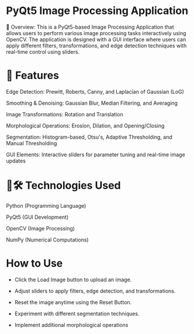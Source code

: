 # PyQt5 Image Processing Application

📌 Overview:
This is a PyQt5-based Image Processing Application that allows users to perform various image processing tasks interactively using OpenCV. The application is designed with a GUI interface where users can apply different filters, transformations, and edge detection techniques with real-time control using sliders.

# 🎯 Features

Edge Detection: Prewitt, Roberts, Canny, and Laplacian of Gaussian (LoG)

Smoothing & Denoising: Gaussian Blur, Median Filtering, and Averaging

Image Transformations: Rotation and Translation

Morphological Operations: Erosion, Dilation, and Opening/Closing

Segmentation: Histogram-based, Otsu's, Adaptive Thresholding, and Manual Thresholding

GUI Elements: Interactive sliders for parameter tuning and real-time image updates

# 🚀🛠 Technologies Used

Python (Programming Language)

PyQt5 (GUI Development)

OpenCV (Image Processing)

NumPy (Numerical Computations)



# How to Use

- Click the Load Image button to upload an image.

- Adjust sliders to apply filters, edge detection, and transformations.

- Reset the image anytime using the Reset Button.

- Experiment with different segmentation techniques.

- Implement additional morphological operations

